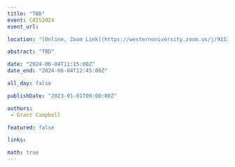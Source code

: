 ```yaml
---
title: "TBD"
event: CAIS2024
event_url: 

location: "[Online, Zoom Link](https://westernuniversity.zoom.us/j/91531028175)"

abstract: "TBD"

date: "2024-06-04T11:15:00Z"
date_end: "2024-06-04T12:45:00Z"

all_day: false

publishDate: "2023-01-01T00:00:00Z"

authors:
 - Grant Campbell

featured: false

links:

math: true
---
```




